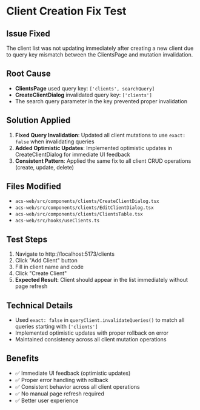 # Client Creation Fix Test

## Issue Fixed
The client list was not updating immediately after creating a new client due to query key mismatch between the ClientsPage and mutation invalidation.

## Root Cause
- **ClientsPage** used query key: `['clients', searchQuery]`
- **CreateClientDialog** invalidated query key: `['clients']`
- The search query parameter in the key prevented proper invalidation

## Solution Applied
1. **Fixed Query Invalidation**: Updated all client mutations to use `exact: false` when invalidating queries
2. **Added Optimistic Updates**: Implemented optimistic updates in CreateClientDialog for immediate UI feedback
3. **Consistent Pattern**: Applied the same fix to all client CRUD operations (create, update, delete)

## Files Modified
- `acs-web/src/components/clients/CreateClientDialog.tsx`
- `acs-web/src/components/clients/EditClientDialog.tsx`
- `acs-web/src/components/clients/ClientsTable.tsx`
- `acs-web/src/hooks/useClients.ts`

## Test Steps
1. Navigate to http://localhost:5173/clients
2. Click "Add Client" button
3. Fill in client name and code
4. Click "Create Client"
5. **Expected Result**: Client should appear in the list immediately without page refresh

## Technical Details
- Used `exact: false` in `queryClient.invalidateQueries()` to match all queries starting with `['clients']`
- Implemented optimistic updates with proper rollback on error
- Maintained consistency across all client mutation operations

## Benefits
- ✅ Immediate UI feedback (optimistic updates)
- ✅ Proper error handling with rollback
- ✅ Consistent behavior across all client operations
- ✅ No manual page refresh required
- ✅ Better user experience
